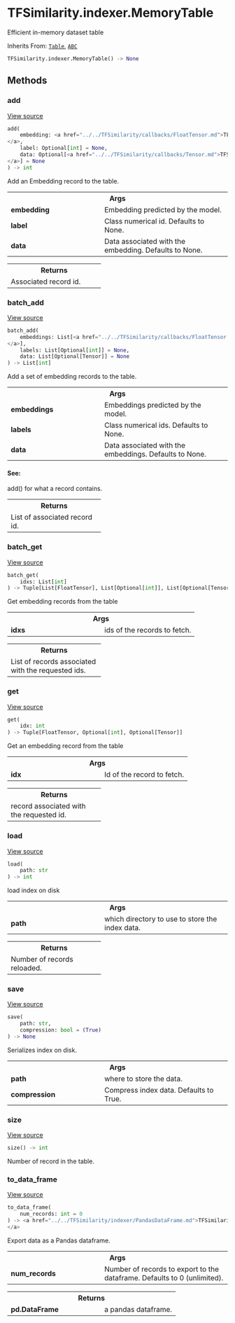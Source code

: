 # TFSimilarity.indexer.MemoryTable





Efficient in-memory dataset table

Inherits From: [`Table`](../../TFSimilarity/indexer/Table.md), [`ABC`](../../TFSimilarity/distances/ABC.md)


```python
TFSimilarity.indexer.MemoryTable() -> None
```



<!-- Placeholder for "Used in" -->


## Methods

<h3 id="add">add</h3>

<a target="_blank" href="https://github.com/tensorflow/similarity/blob/main/tensorflow_similarity/tables/memory_table.py#L21-L42">View source</a>

```python
add(
    embedding: <a href="../../TFSimilarity/callbacks/FloatTensor.md">TFSimilarity.callbacks.FloatTensor```
</a>,
    label: Optional[int] = None,
    data: Optional[<a href="../../TFSimilarity/callbacks/Tensor.md">TFSimilarity.callbacks.Tensor```
</a>] = None
) -> int
```


Add an Embedding record to the table.


<!-- Tabular view -->
 <table class="responsive fixed orange">
<colgroup><col width="214px"><col></colgroup>
<tr><th colspan="2">Args</th></tr>

<tr>
<td>
<b>embedding</b>
</td>
<td>
Embedding predicted by the model.
</td>
</tr><tr>
<td>
<b>label</b>
</td>
<td>
Class numerical id. Defaults to None.
</td>
</tr><tr>
<td>
<b>data</b>
</td>
<td>
Data associated with the embedding. Defaults to None.
</td>
</tr>
</table>



<!-- Tabular view -->
 <table class="responsive fixed orange">
<colgroup><col width="214px"><col></colgroup>
<tr><th colspan="2">Returns</th></tr>
<tr class="alt">
<td colspan="2">
Associated record id.
</td>
</tr>

</table>



<h3 id="batch_add">batch_add</h3>

<a target="_blank" href="https://github.com/tensorflow/similarity/blob/main/tensorflow_similarity/tables/memory_table.py#L44-L70">View source</a>

```python
batch_add(
    embeddings: List[<a href="../../TFSimilarity/callbacks/FloatTensor.md">TFSimilarity.callbacks.FloatTensor```
</a>],
    labels: List[Optional[int]] = None,
    data: List[Optional[Tensor]] = None
) -> List[int]
```


Add a set of embedding records to the table.


<!-- Tabular view -->
 <table class="responsive fixed orange">
<colgroup><col width="214px"><col></colgroup>
<tr><th colspan="2">Args</th></tr>

<tr>
<td>
<b>embeddings</b>
</td>
<td>
Embeddings predicted by the model.
</td>
</tr><tr>
<td>
<b>labels</b>
</td>
<td>
Class numerical ids. Defaults to None.
</td>
</tr><tr>
<td>
<b>data</b>
</td>
<td>
Data associated with the embeddings. Defaults to None.
</td>
</tr>
</table>



#### See:

add() for what a record contains.



<!-- Tabular view -->
 <table class="responsive fixed orange">
<colgroup><col width="214px"><col></colgroup>
<tr><th colspan="2">Returns</th></tr>
<tr class="alt">
<td colspan="2">
List of associated record id.
</td>
</tr>

</table>



<h3 id="batch_get">batch_get</h3>

<a target="_blank" href="https://github.com/tensorflow/similarity/blob/main/tensorflow_similarity/tables/memory_table.py#L86-L105">View source</a>

```python
batch_get(
    idxs: List[int]
) -> Tuple[List[FloatTensor], List[Optional[int]], List[Optional[Tensor]]]
```


Get embedding records from the table


<!-- Tabular view -->
 <table class="responsive fixed orange">
<colgroup><col width="214px"><col></colgroup>
<tr><th colspan="2">Args</th></tr>

<tr>
<td>
<b>idxs</b>
</td>
<td>
ids of the records to fetch.
</td>
</tr>
</table>



<!-- Tabular view -->
 <table class="responsive fixed orange">
<colgroup><col width="214px"><col></colgroup>
<tr><th colspan="2">Returns</th></tr>
<tr class="alt">
<td colspan="2">
List of records associated with the requested ids.
</td>
</tr>

</table>



<h3 id="get">get</h3>

<a target="_blank" href="https://github.com/tensorflow/similarity/blob/main/tensorflow_similarity/tables/memory_table.py#L72-L84">View source</a>

```python
get(
    idx: int
) -> Tuple[FloatTensor, Optional[int], Optional[Tensor]]
```


Get an embedding record from the table


<!-- Tabular view -->
 <table class="responsive fixed orange">
<colgroup><col width="214px"><col></colgroup>
<tr><th colspan="2">Args</th></tr>

<tr>
<td>
<b>idx</b>
</td>
<td>
Id of the record to fetch.
</td>
</tr>
</table>



<!-- Tabular view -->
 <table class="responsive fixed orange">
<colgroup><col width="214px"><col></colgroup>
<tr><th colspan="2">Returns</th></tr>
<tr class="alt">
<td colspan="2">
record associated with the requested id.
</td>
</tr>

</table>



<h3 id="load">load</h3>

<a target="_blank" href="https://github.com/tensorflow/similarity/blob/main/tensorflow_similarity/tables/memory_table.py#L130-L147">View source</a>

```python
load(
    path: str
) -> int
```


load index on disk


<!-- Tabular view -->
 <table class="responsive fixed orange">
<colgroup><col width="214px"><col></colgroup>
<tr><th colspan="2">Args</th></tr>

<tr>
<td>
<b>path</b>
</td>
<td>
which directory to use to store the index data.
</td>
</tr>
</table>



<!-- Tabular view -->
 <table class="responsive fixed orange">
<colgroup><col width="214px"><col></colgroup>
<tr><th colspan="2">Returns</th></tr>
<tr class="alt">
<td colspan="2">
Number of records reloaded.
</td>
</tr>

</table>



<h3 id="save">save</h3>

<a target="_blank" href="https://github.com/tensorflow/similarity/blob/main/tensorflow_similarity/tables/memory_table.py#L111-L128">View source</a>

```python
save(
    path: str,
    compression: bool = (True)
) -> None
```


Serializes index on disk.


<!-- Tabular view -->
 <table class="responsive fixed orange">
<colgroup><col width="214px"><col></colgroup>
<tr><th colspan="2">Args</th></tr>

<tr>
<td>
<b>path</b>
</td>
<td>
where to store the data.
</td>
</tr><tr>
<td>
<b>compression</b>
</td>
<td>
Compress index data. Defaults to True.
</td>
</tr>
</table>



<h3 id="size">size</h3>

<a target="_blank" href="https://github.com/tensorflow/similarity/blob/main/tensorflow_similarity/tables/memory_table.py#L107-L109">View source</a>

```python
size() -> int
```


Number of record in the table.


<h3 id="to_data_frame">to_data_frame</h3>

<a target="_blank" href="https://github.com/tensorflow/similarity/blob/main/tensorflow_similarity/tables/memory_table.py#L160-L182">View source</a>

```python
to_data_frame(
    num_records: int = 0
) -> <a href="../../TFSimilarity/indexer/PandasDataFrame.md">TFSimilarity.indexer.PandasDataFrame```
</a>
```


Export data as a Pandas dataframe.


<!-- Tabular view -->
 <table class="responsive fixed orange">
<colgroup><col width="214px"><col></colgroup>
<tr><th colspan="2">Args</th></tr>

<tr>
<td>
<b>num_records</b>
</td>
<td>
Number of records to export to the dataframe.
Defaults to 0 (unlimited).
</td>
</tr>
</table>



<!-- Tabular view -->
 <table class="responsive fixed orange">
<colgroup><col width="214px"><col></colgroup>
<tr><th colspan="2">Returns</th></tr>

<tr>
<td>
<b>pd.DataFrame</b>
</td>
<td>
a pandas dataframe.
</td>
</tr>
</table>






